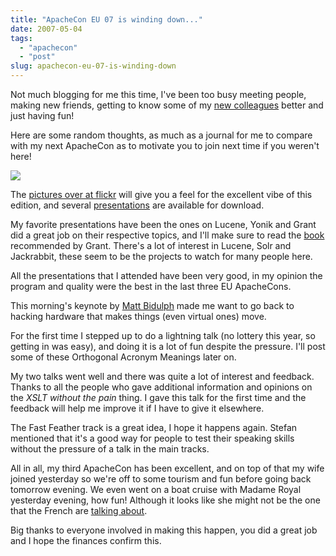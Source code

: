 ```yaml
---
title: "ApacheCon EU 07 is winding down..."
date: 2007-05-04
tags: 
  - "apachecon"
  - "post"
slug: apachecon-eu-07-is-winding-down
---
```


Not much blogging for me this time, I've been too busy meeting people, making new friends, getting to know some of my [new colleagues](http://www.day.com) better and just having fun!

Here are some random thoughts, as much as a journal for me to compare with my next ApacheCon as to motivate you to join next time if you weren't here!

[![](http://codeconsult.ch/bertrand/archives/images/apachecon-eu-2007-header.gif)](http://www.apachecon.com)

The [pictures over at flickr](http://flickr.com/photos/tags/apacheconeu07/) will give you a feel for the excellent vibe of this edition, and several [presentations](http://wiki.apache.org/apachecon/Eu2007OnlineSessionSlides) are available for download.

My favorite presentations have been the ones on Lucene, Yonik and Grant did a great job on their respective topics, and I'll make sure to read the [book](http://www.ischool.berkeley.edu/~hearst/irbook/) recommended by Grant. There's a lot of interest in Lucene, Solr and Jackrabbit, these seem to be the projects to watch for many people here.

All the presentations that I attended have been very good, in my opinion the program and quality were the best in the last three EU ApacheCons.

This morning's keynote by [Matt Bidulph](http://www.hackdiary.com/) made me want to go back to hacking hardware that makes things (even virtual ones) move.

For the first time I stepped up to do a lightning talk (no lottery this year, so getting in was easy), and doing it is a lot of fun despite the pressure. I'll post some of these Orthogonal Acronym Meanings later on.

My two talks went well and there was quite a lot of interest and feedback. Thanks to all the people who gave additional information and opinions on the _XSLT without the pain_ thing. I gave this talk for the first time and the feedback will help me improve it if I have to give it elsewhere.

The Fast Feather track is a great idea, I hope it happens again. Stefan mentioned that it's a good way for people to test their speaking skills without the pressure of a talk in the main tracks.

All in all, my third ApacheCon has been excellent, and on top of that my wife joined yesterday so we're off to some tourism and fun before going back tomorrow evening. We even went on a boat cruise with Madame Royal yesterday evening, how fun! Although it looks like she might not be the one that the French are [talking about](http://en.wikipedia.org/wiki/S%C3%A9gol%C3%A8ne_Royal).

Big thanks to everyone involved in making this happen, you did a great job and I hope the finances confirm this.
